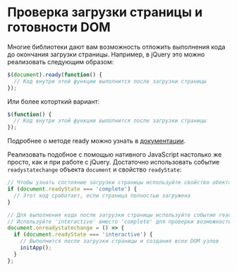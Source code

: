 # Проверка загрузки страницы и готовности DOM
Многие библиотеки дают вам возможность отложить выполнения кода до окончания загрузки страницы. Например, в jQuery это можно реализовать следующим образом:
```javascript
$(document).ready(function() {
  // Код внутри этой функции выполнится после загрузки страницы
});
```
Или более которткий вариант:
```javascript
$(function() {
  // Код внутри этой функции выполнится после загрузки страницы
});
```
Подробнее о методе ready можно узнать в [документации](https://api.jquery.com/ready/).

Реализовать подобное с помощью нативного JavaScript настолько же просто, как и при работе с jQuery. 
Достаточно использовать событие `readystatechange` объекта `document` и свойство `readyState`:
```javascript
// Чтобы узнать состояние загрузки страницы используйте свойство обекта document readyState
if (document.readyState === 'complete') {
  // Этот код сработает, если страница полностью загружена
}

// Для выполнения кода после загрузки страницы используйте событие readystatechange
// Используйте 'interactive' вместо 'complete' для проверки возможности работы с DOM 
document.onreadystatechange = () => {
  if (document.readyState === 'interactive') {
    // Выполнится после загрузки страницы и создания всех DOM узлов
    initApp();
  }
};
```
